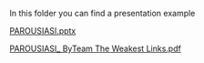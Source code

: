 In this folder you can find a presentation example



[PAROUSIASI.pptx](https://github.com/Stathenia/Digital-Storytelling-Group-Assignment/files/11634753/PAROUSIASI_.2.pptx)

[PAROUSIASI_ ByTeam The Weakest Links.pdf](https://github.com/Stathenia/Digital-Storytelling-Group-Assignment/files/11634928/PAROUSIASI_.ByTeam.The.Weakest.Links.pdf)
